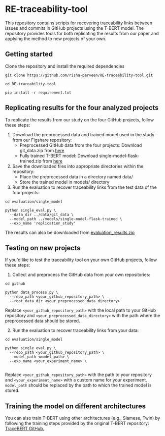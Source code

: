 # RE-traceability-tool

This repository contains scripts for recovering traceability links between issues and commits in GitHub projects using the T-BERT model. The repository provides tools for both replicating the results from our paper and applying the method to new projects of your own.

## Getting started

Clone the repository and install the required dependencies
```
git clone https://github.com/risha-parveen/RE-traceability-tool.git

cd RE-traceability-tool

pip install -r requirement.txt
```

## Replicating results for the four analyzed projects

To replicate the results from our study on the four GitHub projects, follow these steps:

1. Download the preprocessed data and trained model used in the study from our Figshare repository:
    * Preprocessed GitHub data from the four projects: Download git_data.zip from [here](https://doi.org/10.6084/m9.figshare.27073054.v2)
    * Fully trained T-BERT model: Download single-model-flask-trained.zip from [here](https://doi.org/10.6084/m9.figshare.27073054.v2)
2. Save the downloaded files into appropriate directories within the repository:
    * Place the preprocessed data in a directory named data/
    * Store the trained model in models/ directory
3. Run the evaluation to recover traceability links from the test data of the four projects:
```
cd evaluation/single_model

python single_eval.py \
  --data_dir ../data/git_data \
  --model_path ../models/single-model-flask-trained \
  --exp_name 'replication_study'
```
The results can also be downloaded from [evaluation_results.zip](https://doi.org/10.6084/m9.figshare.27073054.v2)

## Testing on new projects
If you'd like to test the traceability tool on your own GitHub projects, follow these steps:

1. Collect and preprocess the GitHub data from your own repositories:

```
cd github

python data_process.py \
  --repo_path <your_github_repository_path> \
  --root_data_dir <your_preprocessed_data_directory>
```
  Replace `<your_github_repository_path>` with the local path to your GitHub repository and `<your_preprocessed_data_directory>` with the path where the preprocessed data should be stored.

2. Run the evaluation to recover traceability links from your data:

```
cd evaluation/single_model

python single_eval.py \
  --repo_path <your_github_repository_path> \
  --model_path <model_path> \
  --exp_name <your_experiment_name> \
  
```
  Replace `<your_github_repository_path>` with the path to your repository and `<your_experiment_name>` with a custom name for your experiment. `model_path` should be replaced by the path to which the trained model is stored.

## Training the model on different architectures
You can also train T-BERT using other architectures (e.g., Siamese, Twin) by following the training steps provided by the original T-BERT repository:[ TraceBERT GitHub.](https://github.com/jinfenglin/TraceBERT)
